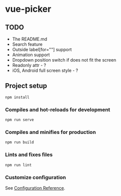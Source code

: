 # vue-picker

## TODO
- The README.md
- Search feature
- Outside label[for=""] support
- Animation support
- Dropdown position switch if does not fit the screen
- Readonly attr - ?
- iOS, Android full screen style - ?


## Project setup
```
npm install
```

### Compiles and hot-reloads for development
```
npm run serve
```

### Compiles and minifies for production
```
npm run build
```

### Lints and fixes files
```
npm run lint
```

### Customize configuration
See [Configuration Reference](https://cli.vuejs.org/config/).
